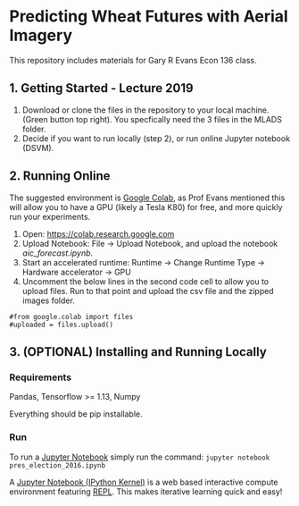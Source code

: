 # Predicting Wheat Futures with Aerial Imagery
This repository includes materials for Gary R Evans Econ 136 class. 

## 1. Getting Started - Lecture 2019
1. Download or clone the files in the repository to your local machine. (Green button top right). You specfically need the 3 files in the MLADS folder.
2. Decide if you want to run locally (step 2), or run online Jupyter notebook (DSVM). 


## 2. Running Online
The suggested environment is [Google Colab](https://colab.research.google.com), as Prof Evans mentioned this will allow you to have a GPU (likely a Tesla K80) for free, and more quickly run your experiments. 
1. Open: https://colab.research.google.com
2. Upload Notebook: File -> Upload Notebook, and upload the notebook _aic_forecast.ipynb_. 
3. Start an accelerated runtime: Runtime -> Change Runtime Type -> Hardware accelerator -> GPU
4. Uncomment the below lines in the second code cell to allow you to upload files. Run to that point and upload the csv file and the zipped images folder.
```
#from google.colab import files
#uploaded = files.upload()
```

## 3. (OPTIONAL) Installing and Running Locally
### Requirements
Pandas, Tensorflow >= 1.13, Numpy

Everything should be pip installable. 
### Run
To run a [Jupyter Notebook](http://jupyter.org/) simply run the command: ```jupyter notebook pres_election_2016.ipynb```

A [Jupyter Notebook (IPython Kernel)](http://jupyter.org/) is a web based interactive compute environment featuring [REPL](https://en.wikipedia.org/wiki/Read%E2%80%93eval%E2%80%93print_loop). This makes iterative learning quick and easy!
